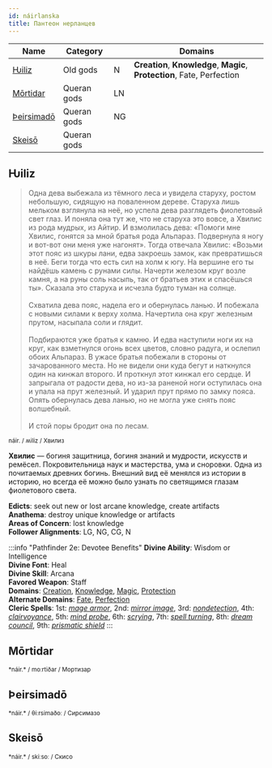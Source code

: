 ```yaml
---
id: náirlanska
title: Пантеон нерланцев
---
```


| Name                      | Category    |     | Domains                                                                  |
| ------------------------- | ----------- | --- | ------------------------------------------------------------------------ |
| [Ƕiliz](#ƕiliz)           | Old gods    | N   | **Creation**, **Knowledge**, **Magic**, **Protection**, Fate, Perfection |
| [Mōrtidar](#mōrtidar)     | Queran gods | LN  |                                                                          |
| [Þeirsimadō](#þeirsimadō) | Queran gods | NG  |                                                                          |
| [Skeisō](#skeisō)         | Queran gods |     |                                                                          |

## Ƕiliz

> Одна дева выбежала из тёмного леса и увидела старуху, ростом небольшую, сидящую на поваленном дереве. Старуха лишь мельком взглянула на неё, но успела дева разглядеть фиолетовый свет глаз. И поняла она тут же, что не старуха это вовсе, а Хвилис из рода мудрых, из Айтир. И взмолилась дева: «Помоги мне Хвилис, гонятся за мной братья рода Альпараз. Подвернула я ногу и вот-вот они меня уже нагонят». Тогда отвечала Хвилис: «Возьми этот пояс из шкуры лани, едва закроешь замок, как превратишься в неё. Беги тогда что есть сил на холм к югу. На вершине его ты найдёшь камень с рунами силы. Начерти железом круг возле камня, а на руны соль насыпь, так от братьев этих и спасёшься ты». Сказала это старуха и исчезла будто туман на солнце.<br/><br/>
Схватила дева пояс, надела его и обернулась ланью. И побежала с новыми силами к верху холма. Начертила она круг железным прутом, насыпала соли и глядит.<br/><br/>
Подбираются уже братья к камню. И едва наступили ноги их на круг, как взметнулся огонь всех цветов, словно радуга, и ослепил обоих Альпараз. В ужасе братья побежали в стороны от зачарованного места. Но не видели они куда бегут и наткнулся один на кинжал второго. И проткнул этот кинжал его сердце. И запрыгала от радости дева, но из-за раненой ноги оступилась она и упала на прут железный. И ударил прут прямо по замку пояса. Опять обернулась дева ланью, но не могла уже снять пояс волшебный.<br/><br/>
И стой поры бродит она по лесам.

<small>
náir. / ʍiliz / Хвилиз
</small>

**Хвилис** — богиня защитница, богиня знаний и мудрости, искусств и ремёсел. Покровительница наук и мастерства, ума и сноровки. Одна из почитаемых древних богинь. Внешний вид её менялся из истории в историю, но всегда её можно было узнать по светящимся глазам фиолетового света.

**Edicts**: seek out new or lost arcane knowledge, create artifacts  
**Anathema**: destroy unique knowledge or artifacts  
**Areas of Concern**: lost knowledge  
**Follower Alignments**: LG, NG, CG, N  

:::info "Pathfinder 2e: Devotee Benefits"
**Divine Ability**: Wisdom or Intelligence  
**Divine Font**: Heal  
**Divine Skill**: Arcana  
**Favored Weapon**: Staff  
**Domains**: [Creation](https://2e.aonprd.com/Domains.aspx?ID=5), [Knowledge](https://2e.aonprd.com/Domains.aspx?ID=17), [Magic](https://2e.aonprd.com/Domains.aspx?ID=19), [Protection](https://2e.aonprd.com/Domains.aspx?ID=27)  
**Alternate Domains**: [Fate](https://2e.aonprd.com/Domains.aspx?ID=12), [Perfection](https://2e.aonprd.com/Domains.aspx?ID=26)  
**Cleric Spells**: 1st: [*mage armor*](https://2e.aonprd.com/Spells.aspx?ID=176), 2nd: [*mirror image*](https://2e.aonprd.com/Spells.aspx?ID=197), 3rd: [*nondetection*](https://2e.aonprd.com/Spells.aspx?ID=209), 4th: [*clairvoyance*](https://2e.aonprd.com/Spells.aspx?ID=40), 5th: [*mind probe*](https://2e.aonprd.com/Spells.aspx?ID=193), 6th: [*scrying*](https://2e.aonprd.com/Spells.aspx?ID=268), 7th: [*spell turning*](https://2e.aonprd.com/Spells.aspx?ID=297), 8th: [*dream council*](https://2e.aonprd.com/Spells.aspx?ID=89), 9th: [*prismatic shield*](https://2e.aonprd.com/Spells.aspx?ID=838)
:::

## Mōrtidar

<small>
*náir.*  / moːrtiðar / Мортизар
</small>

## Þeirsimadō

<small>
*náir.*  / θiːrsimaðoː / Сирсимазо
</small>

## Skeisō

<small>
*náir.*  / skiːsoː / Скисо
</small>